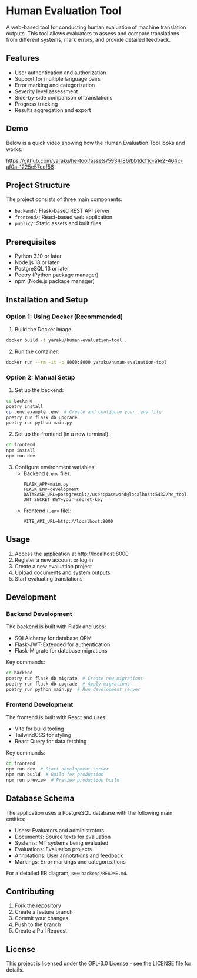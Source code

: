 # Human Evaluation Tool

A web-based tool for conducting human evaluation of machine translation outputs. This tool allows evaluators to assess and compare translations from different systems, mark errors, and provide detailed feedback.

## Features

- User authentication and authorization
- Support for multiple language pairs
- Error marking and categorization
- Severity level assessment
- Side-by-side comparison of translations
- Progress tracking
- Results aggregation and export

## Demo

Below is a quick video showing how the Human Evaluation Tool looks and works:

https://github.com/yaraku/he-tool/assets/5934186/bb1dcf1c-a1e2-464c-af0a-1225e57eef56

## Project Structure

The project consists of three main components:

- `backend/`: Flask-based REST API server
- `frontend/`: React-based web application
- `public/`: Static assets and built files

## Prerequisites

- Python 3.10 or later
- Node.js 18 or later
- PostgreSQL 13 or later
- Poetry (Python package manager)
- npm (Node.js package manager)

## Installation and Setup

### Option 1: Using Docker (Recommended)

1. Build the Docker image:
```sh
docker build -t yaraku/human-evaluation-tool .
```

2. Run the container:
```sh
docker run --rm -it -p 8000:8000 yaraku/human-evaluation-tool
```

### Option 2: Manual Setup

1. Set up the backend:
```sh
cd backend
poetry install
cp .env.example .env  # Create and configure your .env file
poetry run flask db upgrade
poetry run python main.py
```

2. Set up the frontend (in a new terminal):
```sh
cd frontend
npm install
npm run dev
```

3. Configure environment variables:
   - Backend (`.env` file):
     ```
     FLASK_APP=main.py
     FLASK_ENV=development
     DATABASE_URL=postgresql://user:password@localhost:5432/he_tool
     JWT_SECRET_KEY=your-secret-key
     ```
   - Frontend (`.env` file):
     ```
     VITE_API_URL=http://localhost:8000
     ```

## Usage

1. Access the application at http://localhost:8000
2. Register a new account or log in
3. Create a new evaluation project
4. Upload documents and system outputs
5. Start evaluating translations

## Development

### Backend Development

The backend is built with Flask and uses:
- SQLAlchemy for database ORM
- Flask-JWT-Extended for authentication
- Flask-Migrate for database migrations

Key commands:
```sh
cd backend
poetry run flask db migrate  # Create new migrations
poetry run flask db upgrade  # Apply migrations
poetry run python main.py  # Run development server
```

### Frontend Development

The frontend is built with React and uses:
- Vite for build tooling
- TailwindCSS for styling
- React Query for data fetching

Key commands:
```sh
cd frontend
npm run dev  # Start development server
npm run build  # Build for production
npm run preview  # Preview production build
```

## Database Schema

The application uses a PostgreSQL database with the following main entities:

- Users: Evaluators and administrators
- Documents: Source texts for evaluation
- Systems: MT systems being evaluated
- Evaluations: Evaluation projects
- Annotations: User annotations and feedback
- Markings: Error markings and categorizations

For a detailed ER diagram, see `backend/README.md`.

## Contributing

1. Fork the repository
2. Create a feature branch
3. Commit your changes
4. Push to the branch
5. Create a Pull Request

## License

This project is licensed under the GPL-3.0 License - see the LICENSE file for details.
